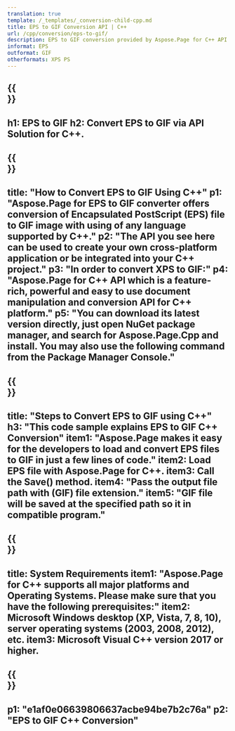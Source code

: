 ```yaml
---
translation: true
template: /_templates/_conversion-child-cpp.md
title: EPS to GIF Conversion API | C++
url: /cpp/conversion/eps-to-gif/ 
description: EPS to GIF conversion provided by Aspose.Page for C++ API solution. Works in C++ Runtime Environment for Windows 32 bit, Windows 64 bit, and Linux 64 bit.
informat: EPS
outformat: GIF
otherformats: XPS PS
---
```


{{<section banner>}}
---
h1: EPS to GIF
h2: Convert EPS to GIF via API Solution for C++.
---

{{<section overview>}}
---
title: "How to Convert EPS to GIF Using C++"
p1: "Aspose.Page for EPS to GIF converter offers conversion of Encapsulated PostScript (EPS) file to GIF image with using of any language supported by C++."
p2: "The API you see here can be used to create your own cross-platform application or be integrated into your C++ project."
p3: "In order to convert XPS to GIF:"
p4: "Aspose.Page for C++ API which is a feature-rich, powerful and easy to use document manipulation and conversion API for C++ platform."
p5: "You can download its latest version directly, just open NuGet package manager, and search for Aspose.Page.Cpp and install. You may also use the following command from the Package Manager Console."
---

{{<section feature1>}}
---
title: "Steps to Convert EPS to GIF using C++"
h3: "This code sample explains EPS to GIF C++ Conversion"
item1: "Aspose.Page makes it easy for the developers to load and convert EPS files to GIF in just a few lines of code."
item2: Load EPS file with Aspose.Page for C++.
item3: Call the Save() method.
item4: "Pass the output file path with (GIF) file extension."
item5: "GIF file will be saved at the specified path so it in compatible program."
---

{{<section feature2>}}
---
title: System Requirements
item1: "Aspose.Page for C++ supports all major platforms and Operating Systems. Please make sure that you have the following prerequisites:"
item2: Microsoft Windows desktop (XP, Vista, 7, 8, 10), server operating systems (2003, 2008, 2012), etc.
item3: Microsoft Visual C++ version 2017 or higher.
---

{{<section gist>}}
---
p1: "e1af0e06639806637acbe94be7b2c76a"
p2: "EPS to GIF C++ Conversion"
---

